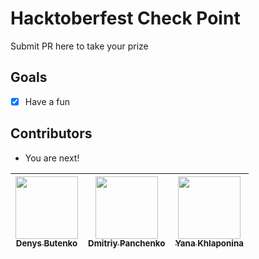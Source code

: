 # Hacktoberfest Check Point
Submit PR here to take your prize

## Goals
- [x] Have a fun

## Contributors
* You are next!

<!-- ALL-CONTRIBUTORS-LIST:START - Do not remove or modify this section -->
<!-- prettier-ignore -->
| [<img src="https://avatars1.githubusercontent.com/u/351613?s=460&v=4" width="100px;"/><br /><sub><b>Denys Butenko</b></sub>](https://www.youtube.com/watch?v=Gs069dndIYk) | [<img src="https://avatars0.githubusercontent.com/u/4539449" width="100px;"/><br /><sub><b>Dmitriy Panchenko</b></sub>](https://www.youtube.com/watch?v=dQw4w9WgXcQ) | [<img src="https://avatars3.githubusercontent.com/u/7010233?s=400&u=23ba466ea3f691c5f19ff4342869022bb9c4b7b5&v=4" width="100px;"/><br /><sub><b>Yana Khlaponina</b></sub>](https://youtu.be/ARt9HV9T0w8) |
| :---: | :---: | :---: |
<!-- ALL-CONTRIBUTORS-LIST:END -->
